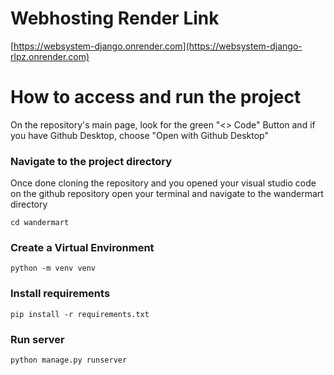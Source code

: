 # Webhosting Render Link
[https://websystem-django.onrender.com](https://websystem-django-rlpz.onrender.com)

# How to access and run the project
On the repository's main page, look for the green "<> Code" Button and if you have Github Desktop, choose "Open with Github Desktop"

### Navigate to the project directory
Once done cloning the repository and you opened your visual studio code on the github repository
open your terminal and navigate to the wandermart directory

```cd wandermart```

### Create a Virtual Environment
```python -m venv venv```

### Install requirements
```pip install -r requirements.txt```

### Run server
```python manage.py runserver```
